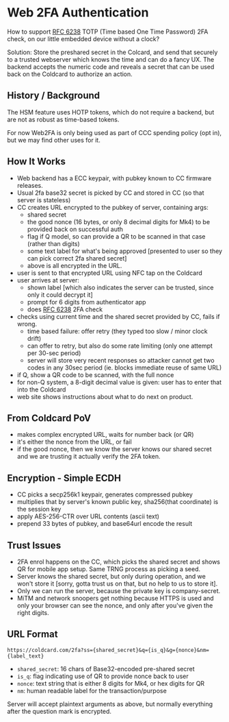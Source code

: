 # Web 2FA Authentication

How to support [RFC 6238](https://www.rfc-editor.org/rfc/rfc6238)
TOTP (Time based One Time Password) 2FA check, on our little embedded
device without a clock?

Solution: Store the preshared secret in the Colcard, and send that
securely to a trusted webserver which knows the time and can do a
fancy UX. The backend accepts the numeric code and reveals a secret
that can be used back on the Coldcard to authorize an action.

## History / Background

The HSM feature uses HOTP tokens, which do not require a backend,
but are not as robust as time-based tokens.

For now Web2FA is only being used as part of CCC spending policy (opt in),
but we may find other uses for it.

## How It Works

- Web backend has a ECC keypair, with pubkey known to CC firmware releases.
- Usual 2fa base32 secret is picked by CC and stored in CC (so that server is stateless)
- CC creates URL encrypted to the pubkey of server, containing args: 
  - shared secret 
  - the good nonce (16 bytes, or only 8 decimal digits for Mk4) to be provided back
    on successful auth
  - flag if Q model, so can provide a QR to be scanned in that case (rather than digits)
  - some text label for what's being approved [presented to user so they can pick
    correct 2fa shared secret]
  - above is all encrypted in the URL.
- user is sent to that encrypted URL using NFC tap on the Coldcard
- user arrives at server:
  - shown label [which also indicates the server can be trusted, since only it could decrypt it]
  - prompt for 6 digits from authenticator app
  - does [RFC 6238](https://www.rfc-editor.org/rfc/rfc6238) 2FA check 
- checks using current time and the shared secret provided by CC, fails if wrong.
  - time based failure: offer retry (they typed too slow / minor clock drift)
  - can offer to retry, but also do some rate limiting (only one attempt per 30-sec period)
  - server will store very recent responses so attacker cannot get two codes
    in any 30sec period (ie. blocks immediate reuse of same URL)
- if Q, show a QR code to be scanned, with the full nonce
- for non-Q system, a 8-digit decimal value is given: user has to enter that into the Coldcard
- web site shows instructions about what to do next on product.

## From Coldcard PoV

- makes complex encrypted URL, waits for number back (or QR)
- it's either the nonce from the URL, or fail
- if the good nonce, then we know the server knows our shared secret and we
  are trusting it actually verify the 2FA token.

## Encryption - Simple ECDH

- CC picks a secp256k1 keypair, generates compressed pubkey
- multiplies that by server's known public key, sha256(that coordinate) is the session key
- apply AES-256-CTR over URL contents (ascii text)
- prepend 33 bytes of pubkey, and base64url encode the result

## Trust Issues

- 2FA enrol happens on the CC, which picks the shared secret and shows QR for mobile
  app setup. Same TRNG process as picking a seed.
- Server knows the shared secret, but only during operation, and we won't store it [sorry,
  gotta trust us on that, but no help to us to store it].
- Only we can run the server, because the private key is company-secret.
- MiTM and network snoopers get nothing because HTTPS is used and only your browser
  can see the nonce, and only after you've given the right digits.

## URL Format 

    https://coldcard.com/2fa?ss={shared_secret}&q={is_q}&g={nonce}&nm={label_text}

- `shared_secret`: 16 chars of Base32-encoded pre-shared secret
- `is_q`: flag indicating use of QR to provide nonce back to user
- `nonce`: text string that is either 8 digits for Mk4, or hex digits for QR
- `nm`: human readable label for the transaction/purpose

Server will accept plaintext arguments as above, but normally everything
after the question mark is encrypted.

